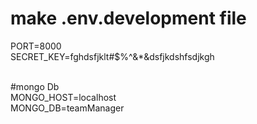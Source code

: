 <h1>make .env.development file</h1>

PORT=8000 <br />
SECRET_KEY=fghdsfjklt#$%^&*&dsfjkdshfsdjkgh <br /><br />

#mongo Db <br />
MONGO_HOST=localhost <br />
MONGO_DB=teamManager <br />
